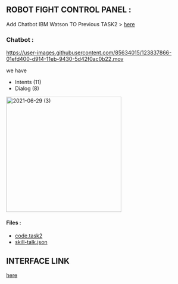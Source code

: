 ## ROBOT FIGHT CONTROL PANEL :

Add Chatbot IBM Watson TO Previous TASK2  >   [here](https://github.com/Elham6316/User-experience-testing-and-improvement-for-robot-control-system-TASK2)
### Chatbot :



https://user-images.githubusercontent.com/85634015/123837866-01efd400-d914-11eb-9430-5d42f0ac0b22.mov


we have 
* Intents (11)
* Dialog (8) 

<img width="309" alt="2021-06-29 (3)" src="https://user-images.githubusercontent.com/85634015/123841215-f4d4e400-d917-11eb-8fb6-15d0d4f0418e.png">

#### Files : 
* [code.task2](https://github.com/Elham6316/User-experience-testing-and-improvement-for-robot-control-system-TASK2)
* [skill-talk.json](https://github.com/Elham6316/IBM_Watson_Chatbot---TASK3/blob/main/skill-talk.json)

## INTERFACE LINK 
   [here](https://elham6316.github.io/IBM-Watson-chatbot-TASK3/)
